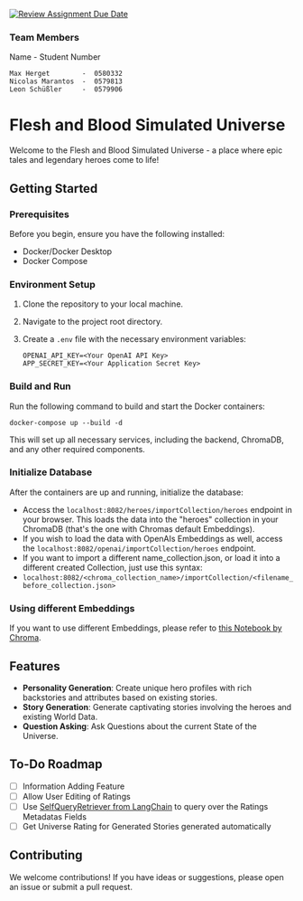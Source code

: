 [![Review Assignment Due Date](https://classroom.github.com/assets/deadline-readme-button-24ddc0f5d75046c5622901739e7c5dd533143b0c8e959d652212380cedb1ea36.svg)](https://classroom.github.com/a/cVeImKGm)

### Team Members
Name              -  Student Number
```
Max Herget        -  0580332
Nicolas Marantos  -  0579813
Leon Schüßler     -  0579906
```

# Flesh and Blood Simulated Universe

Welcome to the Flesh and Blood Simulated Universe - a place where epic tales and legendary heroes come to life!

## Getting Started

### Prerequisites

Before you begin, ensure you have the following installed:
- Docker/Docker Desktop
- Docker Compose

### Environment Setup

1. Clone the repository to your local machine.
2. Navigate to the project root directory.
3. Create a `.env` file with the necessary environment variables:

   ```shell
   OPENAI_API_KEY=<Your OpenAI API Key>
   APP_SECRET_KEY=<Your Application Secret Key>
   ```

### Build and Run

Run the following command to build and start the Docker containers:

```shell
docker-compose up --build -d
```

This will set up all necessary services, including the backend, ChromaDB, and any other required components.

### Initialize Database

After the containers are up and running, initialize the database:

- Access the `localhost:8082/heroes/importCollection/heroes` endpoint in your browser. This loads the data into the "heroes" collection in your ChromaDB (that's the one with Chromas default Embeddings).
- If you wish to load the data with OpenAIs Embeddings as well, access the `localhost:8082/openai/importCollection/heroes` endpoint.
- If you want to import a different name_collection.json, or load it into a different created Collection, just use this syntax:
- `localhost:8082/<chroma_collection_name>/importCollection/<filename_before_collection.json>`

### Using different Embeddings

If you want to use different Embeddings, please refer to [this Notebook by Chroma](https://github.com/chroma-core/chroma/blob/main/examples/basic_functionality/alternative_embeddings.ipynb).


## Features

- **Personality Generation**: Create unique hero profiles with rich backstories and attributes based on existing stories.
- **Story Generation**: Generate captivating stories involving the heroes and existing World Data.
- **Question Asking**: Ask Questions about the current State of the Universe.

## To-Do Roadmap

- [ ] Information Adding Feature
- [ ] Allow User Editing of Ratings
- [ ] Use [SelfQueryRetriever from LangChain](https://python.langchain.com/docs/integrations/retrievers/self_query/chroma_self_query) to query over the Ratings Metadatas Fields
- [ ] Get Universe Rating for Generated Stories generated automatically

## Contributing

We welcome contributions! If you have ideas or suggestions, please open an issue or submit a pull request.
